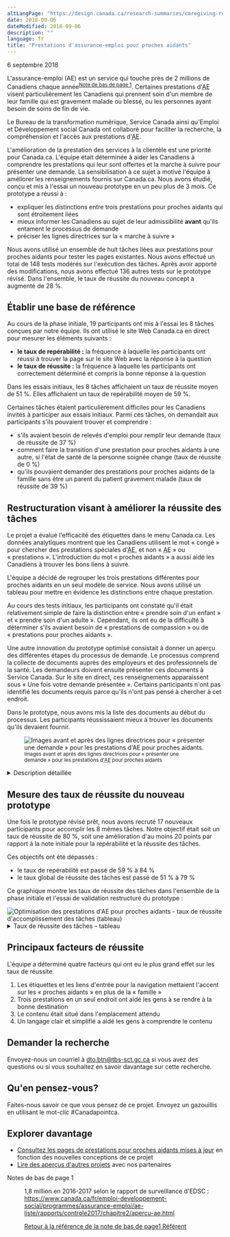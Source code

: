 ```yaml
---
altLangPage: "https://design.canada.ca/research-summaries/caregiving-research-summary.html"
date: 2018-09-06
dateModified: 2018-09-06
description: ""
language: fr
title: "Prestations d'assurance-emploi pour proches aidants"
---
```

<p class="post-meta">6 septembre 2018</p>
<p>L'assurance-emploi (AE) est un service qui touche près de 2 millions de Canadiens chaque année<sup id="fn1-0-rf"><a class="fn-lnk" href="#fn1"><span class="wb-inv">Note de bas de page </span>1</a></sup>. Certaines prestations d'<abbr title="assurance-emploi">AE</abbr> visent particulièrement les Canadiens qui prennent soin d'un membre de leur famille qui est gravement malade ou blessé, ou les personnes ayant besoin de soins de fin de vie.</p>
<p>Le Bureau de la transformation numérique, Service Canada ainsi qu'Emploi et Développement social Canada ont collaboré pour faciliter la recherche, la compréhension et l'accès aux prestations d'<abbr title="assurance-emploi">AE</abbr>. </p>
<p>L'amélioration de la prestation des services à la clientèle est une priorité pour Canada.ca. L'équipe était déterminée à aider les Canadiens à comprendre les prestations qui leur sont offertes et la marche à suivre pour présenter une demande. La sensibilisation à ce sujet a motivé l'équipe à améliorer les renseignements fournis sur Canada.ca. Nous avons étudié, conçu et mis à l'essai un nouveau prototype en un peu plus de 3 mois. Ce prototype a réussi à&nbsp;: </p>
<ul>
  <li>expliquer les distinctions entre trois prestations pour proches aidants qui sont étroitement liées </li>
  <li>mieux informer les Canadiens au sujet de leur admissibilité <b>avant</b> qu'ils entament le processus de demande</li>
  <li>préciser les lignes directrices sur la «&nbsp;marche à suivre&nbsp;»</li>
</ul>
<p>Nous avons utilisé un ensemble de huit tâches liées aux prestations pour proches aidants pour tester les pages existantes. Nous avons effectué un total de 148 tests modérés sur l'exécution des tâches. Après avoir apporté des modifications, nous avons effectué 136 autres tests sur le prototype révisé. Dans l'ensemble, le taux de réussite du nouveau concept a augmenté de 28&nbsp;%.</p>
<h2>Établir une base de référence</h2>
<p>Au cours de la phase initiale, 19 participants ont mis à l'essai les 8 tâches conçues par notre équipe. Ils ont utilisé le site Web Canada.ca en direct pour mesurer les éléments suivants&nbsp;:</p>
<ul>
  <li><b>le taux de repérabilité&nbsp;:</b> la fréquence à laquelle les participants ont réussi à trouver la page sur le site Web avec la réponse à la question</li>
  <li><b>le taux de réussite&nbsp;:</b> la fréquence à laquelle les participants ont correctement déterminé et compris la bonne réponse à la question</li>
</ul>
<p>Dans les essais initiaux, les 8 tâches affichaient un taux de réussite moyen de 51&nbsp;%. Elles affichaient un taux de repérabilité moyen de 59&nbsp;%. </p>
<p>Certaines tâches étaient particulièrement difficiles pour les Canadiens invités à participer aux essais initiaux. Parmi ces tâches, on demandait aux participants s'ils pouvaient trouver et comprendre&nbsp;:</p>
<ul>
  <li>s'ils avaient besoin de relevés d'emploi pour remplir leur demande (taux de réussite de 37&nbsp;%)</li>
  <li>comment faire la transition d'une prestation pour proches aidants à une autre, si l'état de santé de la personne soignée change (taux de réussite de 0&nbsp;%)</li>
  <li>qu'ils pouvaient demander des prestations pour proches aidants de la famille sans être un parent du patient gravement malade (taux de réussite de 39&nbsp;%)</li>
</ul>
<h2>Restructuration visant à améliorer la réussite des tâches</h2>
<p>Le projet a évalué l'efficacité des étiquettes dans le menu Canada.ca. Les données analytiques montrent que les Canadiens utilisent le mot «&nbsp;congé&nbsp;» pour chercher des prestations spéciales d'<abbr title="assurance-emploi">AE</abbr>, et non «&nbsp;<abbr title="assurance-emploi">AE</abbr>&nbsp;» ou «&nbsp;prestations&nbsp;». L'introduction du mot «&nbsp;proches aidants&nbsp;» a aussi aidé les Canadiens à trouver les bons liens à suivre. </p>
<p>L'équipe a décidé de regrouper les trois prestations différentes pour proches aidants en un seul modèle de service. Nous avons utilisé un tableau pour mettre en évidence les distinctions entre chaque prestation. </p>
<p>Au cours des tests initiaux, les participants ont constaté qu'il était relativement simple de faire la distinction entre «&nbsp;prendre soin d'un enfant&nbsp;» et «&nbsp;prendre soin d'un adulte&nbsp;». Cependant, ils ont eu de la difficulté à déterminer s'ils avaient besoin de «&nbsp;prestations de compassion&nbsp;» ou de «&nbsp;prestations pour proches aidants&nbsp;». </p>
<p>Une autre innovation du prototype optimisé consistait à donner un aperçu des différentes étapes du processus de demande. Le processus comprend la collecte de documents auprès des employeurs et des professionnels de la santé. Les demandeurs doivent ensuite présenter ces documents à Service Canada. Sur le site en direct, ces renseignements apparaissent sous «&nbsp;Une fois votre demande présentée&nbsp;». Certains participants n'ont pas identifié les documents requis parce qu'ils n'ont pas pensé à chercher à cet endroit. </p>
<p>Dans le prototype, nous avons mis la liste des documents au début du processus. Les participants réussissaient mieux à trouver les documents qu'ils devaient fournir. </p>
<figure> <img class="img-responsive" alt="Images avant et après des lignes directrices pour «&nbsp;présenter une demande&nbsp;» pour les prestations d'AE pour proches aidants." src="../images/caregiving-prochesaidants/caregiving-before-after-FR.jpg"/>
  <figcaption><small>Images avant et après des lignes directrices pour «&nbsp;présenter une demande&nbsp;» pour les prestations d'<abbr title="assurance-emploi">AE</abbr> pour proches aidants</small></figcaption>
</figure>
<div class="col-md-8 row">
  <details>
    <summary> Description détaillée </summary>
    <p>Deux pages Web sont affichées côte à côte. La page de gauche portant la mention «&nbsp;Version de base&nbsp;» indique qu'il manque du contenu que les utilisateurs s'attendaient à trouver sur la page Web «&nbsp;Une fois votre demande présentée&nbsp;» concernant les prestations pour proches aidants et congés. Une flèche pointe vers la page Web et est assortie de l'annotation «&nbsp;Les documents requis n'ont pas été trouvés ici.&nbsp;»</p>
    <p>La page de droite porte la mention «&nbsp;Validation&nbsp;» et affiche la page «&nbsp;Présenter une demande&nbsp;» avec un ensemble d'icônes décrivant les diverses étapes relatives à la demande. Une flèche pointe vers les étapes et est assortie de l'annotation «&nbsp;Aperçu visuel du processus complet.&nbsp;» </p>
    <p>En dessous, un en-tête intitulé «&nbsp;Commencez à rassembler les documents requis&nbsp;» présente la liste des documents requis. Une flèche pointe vers la liste et est assortie de l'annotation «&nbsp;Tous les documents requis accessibles.&nbsp;»"</p>
  </details>
</div>
<h2>Mesure des taux de réussite du nouveau prototype</h2>
<p>Une fois le prototype révisé prêt, nous avons recruté 17 nouveaux participants pour accomplir les 8 mêmes tâches. Notre objectif était soit un taux de réussite de 80&nbsp;%, soit une amélioration d'au moins 20 points par rapport à la note initiale pour la repérabilité et la réussite des tâches. </p>
<p>Ces objectifs ont été dépassés&nbsp;:</p>
<ul>
  <li>le taux de repérabilité est passé de 59&nbsp;% à 84&nbsp;%</li>
  <li>le taux global de réussite des tâches est passé de 51&nbsp;% à 79&nbsp;%</li>
</ul>
<p>Ce graphique montre les taux de réussite des tâches dans l'ensemble de la phase initiale et l'essai de validation restructuré du prototype&nbsp;:</p>
<div> <img class="img-responsive hidden-sm hidden-xs" alt="Optimisation des prestations d'AE pour proches aidants - taux de réussite d'accomplissement des tâches (tableau)" src="../images/caregiving-prochesaidants/caregiving-task-success-chart-FR.jpg"/></div>
<div class="row col-md-8">
  <details>
    <summary> Taux de réussite des tâches – tableau </summary>
    <p>Mesure de base au début du projet, validation sur prototype restructuré par l'équipe de projet.</p>
    <div class="table-bravo">
      <table class="table table-bordered">
        <thead>
          <tr>
            <th scope="col">Tâche</th>
            <th scope="col">Base</th>
            <th scope="col">Validation</th>
          </tr>
        </thead>
        <tbody>
          <tr>
            <td>1. Admissibilité&nbsp;: 600 heures</td>
            <td  >61&nbsp;%</td>
            <td>76&nbsp;%</td>
          </tr>
          <tr>
            <td>2. Présenter une demande&nbsp;: documents</td>
            <td  >41&nbsp;%</td>
            <td>76&nbsp;%</td>
          </tr>
          <tr>
            <td>3. Période d'attente/délai</td>
            <td  >58&nbsp;%</td>
            <td>100&nbsp;%</td>
          </tr>
          <tr>
            <td>4. Présenter une demande</td>
            <td  >79&nbsp;%</td>
            <td>88&nbsp;%</td>
          </tr>
          <tr>
            <td>5. Soutien de compassion</td>
            <td  >0&nbsp;%</td>
            <td>24&nbsp;%</td>
          </tr>
          <tr>
            <td>6. Admissibilité&nbsp;: personne malade </td>
            <td  >67&nbsp;%</td>
            <td>88&nbsp;%</td>
          </tr>
          <tr>
            <td>7. Fin des prestations </td>
            <td  >72&nbsp;%</td>
            <td>94&nbsp;%</td>
          </tr>
          <tr>
            <td>8. Admissibilité&nbsp;: ami </td>
            <td  >39&nbsp;%</td>
            <td>88&nbsp;%</td>
          </tr>
        </tbody>
      </table>
    </div>
  </details>
</div>
<h2>Principaux facteurs de réussite</h2>
<p>L'équipe a déterminé quatre facteurs qui ont eu le plus grand effet sur les taux de réussite. </p>
<ol>
  <li>Les étiquettes et les liens d'entrée pour la navigation mettaient l'accent sur les «&nbsp;proches aidants&nbsp;» en plus de la «&nbsp;famille&nbsp;»</li>
  <li>Trois prestations en un seul endroit ont aidé les gens à se rendre à la bonne destination</li>
  <li>Le contenu était situé dans l'emplacement attendu</li>
  <li>Un langage clair et simplifié a aidé les gens à comprendre le contenu</li>
</ol>
<h2>Demander la recherche</h2>
<p>Envoyez-nous un courriel à <a href="mailto:dto.btn@tbs-sct.gc.ca">dto.btn@tbs-sct.gc.ca</a> si vous avez des questions ou si vous souhaitez en savoir davantage sur cette recherche.</p>
<h2>Qu'en pensez-vous? </h2>
<p>Faites-nous savoir ce que vous pensez de ce projet. Envoyez un gazouillis en utilisant le mot-clic #Canadapointca.</p>
<h2>Explorer davantage</h2>
<ul>
  <li><a href="https://www.canada.ca/fr/services/prestations/ae/proches-aidants.html">Consultez les pages de prestations pour proches aidants mises à jour</a> en fonction des nouvelles conceptions de ce projet</li>
  <li><a href=" {{ '/pages/apercu-projet.html' | prepend: site.urlalt[ page.language ] }} ">Lire des aperçus d'autres projets</a> avec nos partenaires</li>
</ul>
<div class="col-md-12">
  <aside class="wb-fnote" role="note">
    <dl>
      <dt>Notes de bas de page 1</dt>
      <dd id="fn1">
        <p>1,8 million en 2016-2017 selon le rapport de surveillance d'EDSC&nbsp;:<a href="https://www.canada.ca/fr/emploi-developpement-social/programmes/assurance-emploi/ae-liste/rapports/controle2017/chapitre2/apercu-ae.html"> https://www.canada.ca/fr/emploi-developpement-social/programmes/assurance-emploi/ae-liste/rapports/controle2017/chapitre2/apercu-ae.html </a></p>
        <p class="fn-rtn"> <a href="#fn1-0-rf"><span class="wb-inv">Retour à la référence de la note de bas de page</span>1<span class="wb-inv"> Référent</span></a> </p>
      </dd>
    </dl>
  </aside>
</div>